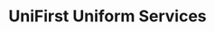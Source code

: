 ---
title: "UniFirst Uniform Services"
url: /ocala/unifirst-uniform-services-northeast-3rd-street/
shop: Großhandel
---